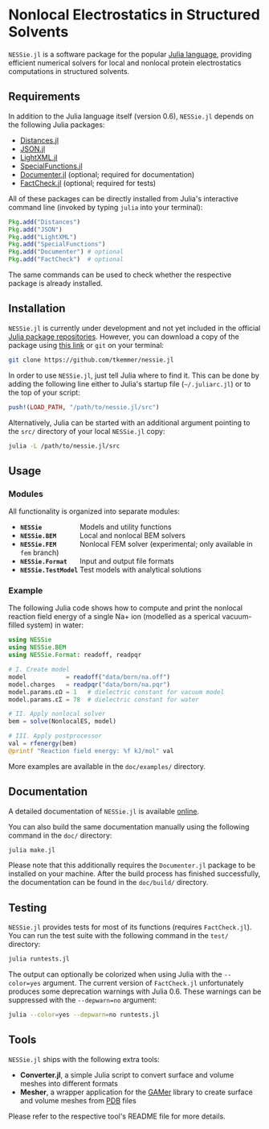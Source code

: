 # Nonlocal Electrostatics in Structured Solvents

`NESSie.jl` is a software package for the popular [Julia language](https://julialang.org), providing efficient numerical solvers for local and nonlocal protein electrostatics computations in structured solvents.


## Requirements
In addition to the Julia language itself (version 0.6), `NESSie.jl` depends on the following Julia packages:

 * [Distances.jl](http://github.com/JuliaStats/Distances.jl)
 * [JSON.jl](http://github.com/JuliaIO/JSON.jl)
 * [LightXML.jl](http://github.com/JuliaIO/LightXML.jl)
 * [SpecialFunctions.jl](https://github.com/JuliaMath/SpecialFunctions.jl)
 * [Documenter.jl](http://github.com/JuliaDocs/Documenter.jl) (optional; required for documentation)
 * [FactCheck.jl](http://github.com/JuliaArchive/FactCheck.jl) (optional; required for tests)

All of these packages can be directly installed from Julia's interactive command line (invoked by typing `julia` into your terminal):
```julia
Pkg.add("Distances")
Pkg.add("JSON")
Pkg.add("LightXML")
Pkg.add("SpecialFunctions")
Pkg.add("Documenter") # optional
Pkg.add("FactCheck")  # optional
```
The same commands can be used to check whether the respective package is already installed.


## Installation
`NESSie.jl` is currently under development and not yet included in the official [Julia package repositories](https://pkg.julialang.org/). However, you can download a copy of the package using [this link](https://github.com/tkemmer/NESSie.jl/archive/master.zip) or `git` on your terminal:

```sh
git clone https://github.com/tkemmer/nessie.jl
```

In order to use `NESSie.jl`, just tell Julia where to find it. This can be done by adding the following line either to Julia's startup file (`~/.juliarc.jl`) or to the top of your script:
```julia
push!(LOAD_PATH, "/path/to/nessie.jl/src")
```

Alternatively, Julia can be started with an additional argument pointing to the `src/` directory of your local `NESSie.jl` copy:
```sh
julia -L /path/to/nessie.jl/src
```


## Usage

### Modules
All functionality is organized into separate modules:
 * **`NESSie          `** Models and utility functions
 * **`NESSie.BEM      `** Local and nonlocal BEM solvers
 * **`NESSie.FEM      `** Nonlocal FEM solver (experimental; only available in `fem` branch)
 * **`NESSie.Format   `** Input and output file formats
 * **`NESSie.TestModel`** Test models with analytical solutions


### Example
The following Julia code shows how to compute and print the nonlocal reaction field energy of a single Na+ ion (modelled as a sperical vacuum-filled system) in water:

```julia
using NESSie
using NESSie.BEM
using NESSie.Format: readoff, readpqr

# I. Create model
model           = readoff("data/born/na.off")
model.charges   = readpqr("data/born/na.pqr")
model.params.εΩ = 1   # dielectric constant for vacuum model
model.params.εΣ = 78  # dielectric constant for water

# II. Apply nonlocal solver
bem = solve(NonlocalES, model)

# III. Apply postprocessor
val = rfenergy(bem)
@printf "Reaction field energy: %f kJ/mol" val
```
More examples are available in the `doc/examples/` directory.


## Documentation
A detailed documentation of `NESSie.jl` is available [online](https://tkemmer.github.io/NESSie.jl/latest/).

You can also build the same documentation manually using the following command in the `doc/` directory:
```sh
julia make.jl
```
Please note that this additionally requires the `Documenter.jl` package to be installed on your machine. After the build process has finished successfully, the documentation can be found in the `doc/build/` directory.


## Testing
`NESSie.jl` provides tests for most of its functions (requires `FactCheck.jl`). You can run the test suite with the following command in the `test/` directory:
```sh
julia runtests.jl
```
The output can optionally be colorized when using Julia with the `--color=yes` argument. The current version of `FactCheck.jl` unfortunately produces some deprecation warnings with Julia 0.6. These warnings can be suppressed with the `--depwarn=no` argument:

```sh
julia --color=yes --depwarn=no runtests.jl
```

## Tools
`NESSie.jl` ships with the following extra tools:

 * **Converter.jl**, a simple Julia script to convert surface and volume meshes into different formats
 * **Mesher**, a wrapper application for the [GAMer](http://www.fetk.org/codes/gamer/) library to create surface and volume meshes from [PDB](https://www.rcsb.org/pdb) files

Please refer to the respective tool's README file for more details.
